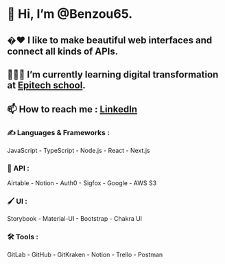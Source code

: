 # 👋 Hi, I’m @Benzou65.
## �❤️ I like to make beautiful web interfaces and connect all kinds of APIs.
## 👨🏽‍💻 I’m currently learning digital transformation at [Epitech school](https://www.epitech.eu/).
## 📫 How to reach me : [LinkedIn](https://www.linkedin.com/in/lionel-bonzoumet/)


### ✍️ Languages & Frameworks :
JavaScript - TypeScript - Node.js - React - Next.js
### 🔗 API :
Airtable - Notion - Auth0 - Sigfox - Google - AWS S3
### 🖌️ UI :
Storybook - Material-UI - Bootstrap - Chakra UI
### 🛠️ Tools :
GitLab - GitHub - GitKraken - Notion - Trello - Postman
